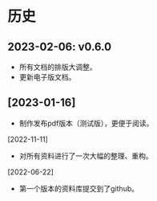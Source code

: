 # 历史

2023-02-06: v0.6.0
--------------------

* 所有文档的排版大调整。
* 更新电子版文档。


[2023-01-16]
--------------------
* 制作发布pdf版本（测试版），更便于阅读。

<div>

[2022-11-11]<br/>
* 对所有资料进行了一次大幅的整理、重构。<br/>

</div>

<div>

[2022-06-22]<br/>
* 第一个版本的资料库提交到了github。<br/>

</div>
